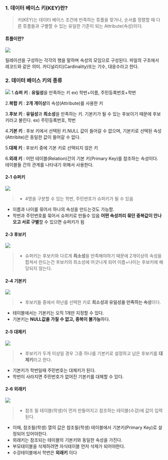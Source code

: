 ### 1. 데이터 베이스 키(KEY)란?

>키(KEY)는 데이터 베이스 조건에 만족하는 튜플을 찾거나, 순서를 정렬할 때 다른 튜플들과 구별할 수 있는 유일한 기준이 되는 Attribute(속성)이다.

#### 튜플이란?
![](https://velog.velcdn.com/images/ihanseul731/post/3e2e3911-f4e3-4b1b-81cf-190701ace0b9/image.png)

릴레이션을 구성하는 각각의 행을 말하며 속성의 모임으로 구성된다.
파일의 구조에서 레코드와 같은 의미.
카디널리티(Cardinality)또는 기수, 대응수라고 한다.

### 2. 데이터 베이스 키의 종류
![](https://velog.velcdn.com/images/ihanseul731/post/5829cb76-fd46-4607-b7cd-85fec5185375/image.png)
1.**슈퍼 키** : **유일성**을 만족하는 키
ex) 학번+이름, 주민등록번호+학번

2.**복합 키** : **2개 개이상**의 속성(Attribute)를 사용한 키

3.**후보 키** : **유일성**과 **최소성**을 만족하는 키. 기본키가 될 수 있는 후보이기 때문에 후보키라고 불린다. 
ex) 주민등록번호, 학번

4.**기본 키** : 후보 키에서 선택된 키.NULL 값이 들어갈 수 없으며, 기본키로 선택된 속성(Attribite)은 동일한 값이 들어갈 수 없다.

5.**대체 키** : 후보키 중에 기본 키로 선택되지 않은 키

6.**외래 키** : 어떤 테이블(Relation)간의 기본 키(Primary Key)를 참조하는 속성이다.
테이블들 간의 관계를 나타내기 위해서 사용한다.

#### 2-1 슈퍼키
![](https://velog.velcdn.com/images/ihanseul731/post/50db2b25-c4dd-4265-9723-9565504a76b9/image.png)

>- 4명을 구분할 수 있는 학번, 주민번호가 슈퍼키가 될 수 있음
- 이름과 나이를 묶어서 하나의 속성을 만드는것도 가능함.
-  학번과 주민번호를 묶어서 슈퍼키로 만들수 있음
**어떤 속성끼리 묶던 중복값이 안나오고 서로 구별**할 수 있으면 슈퍼키가 됨

#### 2-3 후보키
![](https://velog.velcdn.com/images/ihanseul731/post/62975e55-20e6-4641-99b4-3db4617baab9/image.png)
>- 슈퍼키는 후보키와 다르게 **최소성**을 만족해야하기 때문에 2개이상의 속성을 합쳐서 만드는건 후보키의 최소성에 어긋나게 되어 이름+나이는 후보키에 해당되지 않는다.

#### 2-4 기본키
![](https://velog.velcdn.com/images/ihanseul731/post/7c87e8b9-1c3c-4aac-9c19-bdb8e0d3c369/image.png)

> - 후보키들 중에서 하난를 선택한 키로 **최소성과 유일성을 만족하는 속성**이다.
- 테이블에서는 기본키는 오직 1개만 지정할 수 있다.
- 기본키는 **NULL값을 가질 수 없고, 중복이 불가능**하다.

#### 2-5 대체키
![](https://velog.velcdn.com/images/ihanseul731/post/8ed3f91c-807e-47ad-a54c-1f681205b456/image.png)
>- 후보키가 두개 이상일 경우 그중 하나를 기본키로 설정하고 남은 후보키를 **대체키**라고 한다.
- 기본키가 학번일때 주민번호는 대체키가 된다.
- 학번이 사라지면 주민번호가 없어진 기본키를 대체할 수 있다.

#### 2-6 외래키
![](https://velog.velcdn.com/images/ihanseul731/post/8a980f87-d4c8-4648-b9d2-0c88d1045e50/image.png)

>- 참조 될 테이블(학생)이 먼저 만들어지고 참조하는 테이블(수강)에 값이 입력된다.
- 이때, 참조될(학생) 열의 값은 참조될(학생) 테이블에서 기본키(Primary Key)로 설정되어 있어야한다.
- 외래키는 참조되는 테이블의 기본키와 동일한 속성을 가진다.
- 부모테이블을 삭제하려면 자식테이블 먼저 삭제가 되어야한다.
- 수강테이블에서 학번은 **외래키** 이다